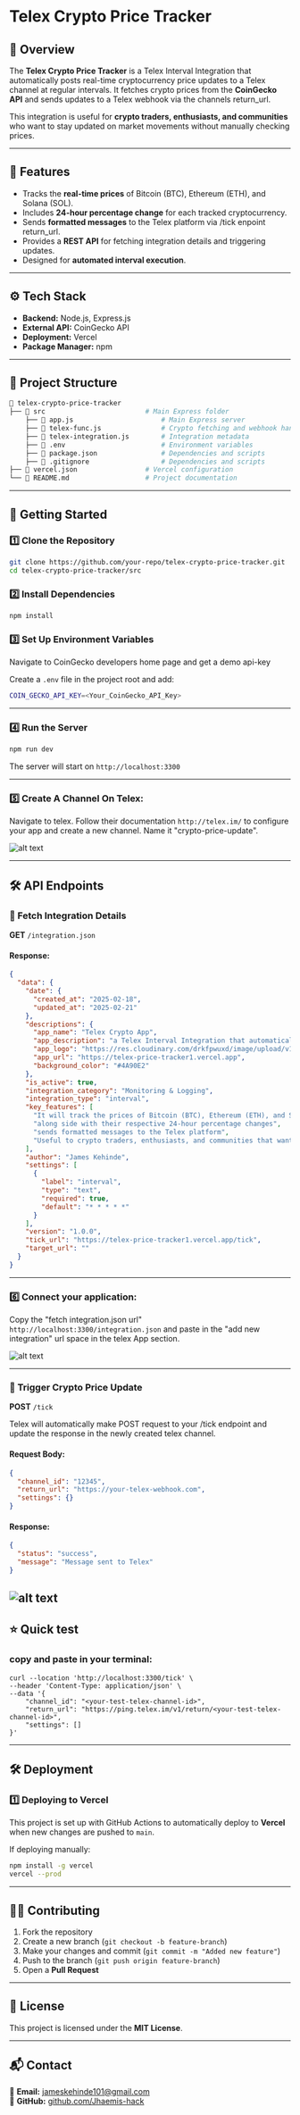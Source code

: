 # Telex Crypto Price Tracker

## 📌 Overview
The **Telex Crypto Price Tracker** is a Telex Interval Integration that automatically posts real-time cryptocurrency price updates to a Telex channel at regular intervals. It fetches crypto prices from the **CoinGecko API** and sends updates to a Telex webhook via the channels return_url.

This integration is useful for **crypto traders, enthusiasts, and communities** who want to stay updated on market movements without manually checking prices.

---

## 🚀 Features
- Tracks the **real-time prices** of Bitcoin (BTC), Ethereum (ETH), and Solana (SOL).
- Includes **24-hour percentage change** for each tracked cryptocurrency.
- Sends **formatted messages** to the Telex platform via /tick enpoint return_url.
- Provides a **REST API** for fetching integration details and triggering updates.
- Designed for **automated interval execution**.

---

## ⚙️ Tech Stack
- **Backend:** Node.js, Express.js
- **External API:** CoinGecko API
- **Deployment:** Vercel
- **Package Manager:** npm

---

## 📂 Project Structure
```sh
📁 telex-crypto-price-tracker
├── 📄 src                         # Main Express folder
    ├── 📄 app.js                      # Main Express server
    ├── 📄 telex-func.js               # Crypto fetching and webhook handler
    ├── 📄 telex-integration.js        # Integration metadata
    ├── 📄 .env                        # Environment variables
    ├── 📄 package.json                # Dependencies and scripts
    ├── 📄 .gitignore                  # Dependencies and scripts
├── 📄 vercel.json                 # Vercel configuration
└── 📄 README.md                   # Project documentation
```

---

## 🚀 Getting Started

### 1️⃣ Clone the Repository
```sh
git clone https://github.com/your-repo/telex-crypto-price-tracker.git
cd telex-crypto-price-tracker/src
```

### 2️⃣ Install Dependencies
```sh
npm install
```

### 3️⃣ Set Up Environment Variables
Navigate to CoinGecko developers home page and get a demo api-key

Create a `.env` file in the project root and add:
```sh
COIN_GECKO_API_KEY=<Your_CoinGecko_API_Key>
```

---

### 4️⃣ Run the Server
```sh
npm run dev
```
The server will start on `http://localhost:3300`

---

### 5️⃣ Create A Channel On Telex:

Navigate to telex. Follow their documentation `http://telex.im/` to configure your app and create a new channel. Name it "crypto-price-update".

![alt text](https://res.cloudinary.com/drkfpwuxd/image/upload/v1740311564/Screenshot_2025-02-23_125152_e6vu9i.png)

---

## 🛠 API Endpoints

### 🔹 Fetch Integration Details
**GET** `/integration.json`
#### **Response:**
```json
{
  "data": {
    "date": {
      "created_at": "2025-02-18",
      "updated_at": "2025-02-21"
    },
    "descriptions": {
      "app_name": "Telex Crypto App",
      "app_description": "a Telex Interval Integration that automatically posts real-time cryptocurrency price updates to a Telex channel at regular intervals",
      "app_logo": "https://res.cloudinary.com/drkfpwuxd/image/upload/v1740098440/logo-brand-font-crypto-240c218ef900cc5ce69418df2360d5de_d3y6qu.png",
      "app_url": "https://telex-price-tracker1.vercel.app",
      "background_color": "#4A90E2"
    },
    "is_active": true,
    "integration_category": "Monitoring & Logging",
    "integration_type": "interval",
    "key_features": [
      "It will track the prices of Bitcoin (BTC), Ethereum (ETH), and Solana (SOL)",
      "along side with their respective 24-hour percentage changes",
      "sends formatted messages to the Telex platform",
      "Useful to crypto traders, enthusiasts, and communities that want to stay updated on market movements without manually checking prices"
    ],
    "author": "James Kehinde",
    "settings": [
      {
        "label": "interval",
        "type": "text",
        "required": true,
        "default": "* * * * *"
      }
    ],
    "version": "1.0.0",
    "tick_url": "https://telex-price-tracker1.vercel.app/tick",
    "target_url": ""
  }
}
```

---
### 6️⃣ Connect your application:
Copy the "fetch integration.json url" `http://localhost:3300/integration.json` and paste in the "add new integration" url space in the telex App section.

![alt text](https://res.cloudinary.com/drkfpwuxd/image/upload/v1740311564/Screenshot_2025-02-23_124458_yj3irv.png)



---
### 🔹 Trigger Crypto Price Update
**POST** `/tick`

Telex will automatically make POST request to your /tick endpoint and update the response in the newly created telex channel.
#### **Request Body:**
```json
{
  "channel_id": "12345",
  "return_url": "https://your-telex-webhook.com",
  "settings": {}
}
```
#### **Response:**
```json
{
  "status": "success",
  "message": "Message sent to Telex"
}

```
![alt text](https://res.cloudinary.com/drkfpwuxd/image/upload/v1740311565/Screenshot_2025-02-23_125215_dtrwlc.png)
---
## ⭐ Quick test
### copy and paste in your terminal:

```
curl --location 'http://localhost:3300/tick' \
--header 'Content-Type: application/json' \
--data '{
    "channel_id": "<your-test-telex-channel-id>",
    "return_url": "https://ping.telex.im/v1/return/<your-test-telex-channel-id>",
    "settings": []
}'

```

---
## 🛠 Deployment
### **1️⃣ Deploying to Vercel**
This project is set up with GitHub Actions to automatically deploy to **Vercel** when new changes are pushed to `main`.

If deploying manually:
```sh
npm install -g vercel
vercel --prod
```

---

## 👨‍💻 Contributing
1. Fork the repository
2. Create a new branch (`git checkout -b feature-branch`)
3. Make your changes and commit (`git commit -m "Added new feature"`)
4. Push to the branch (`git push origin feature-branch`)
5. Open a **Pull Request**

---

## 📝 License
This project is licensed under the **MIT License**.

---

## 📬 Contact
📧 **Email:** jameskehinde101@gmail.com  
🔗 **GitHub:** [github.com/Jhaemis-hack](https://github.com/Jhaemis-hack)  

